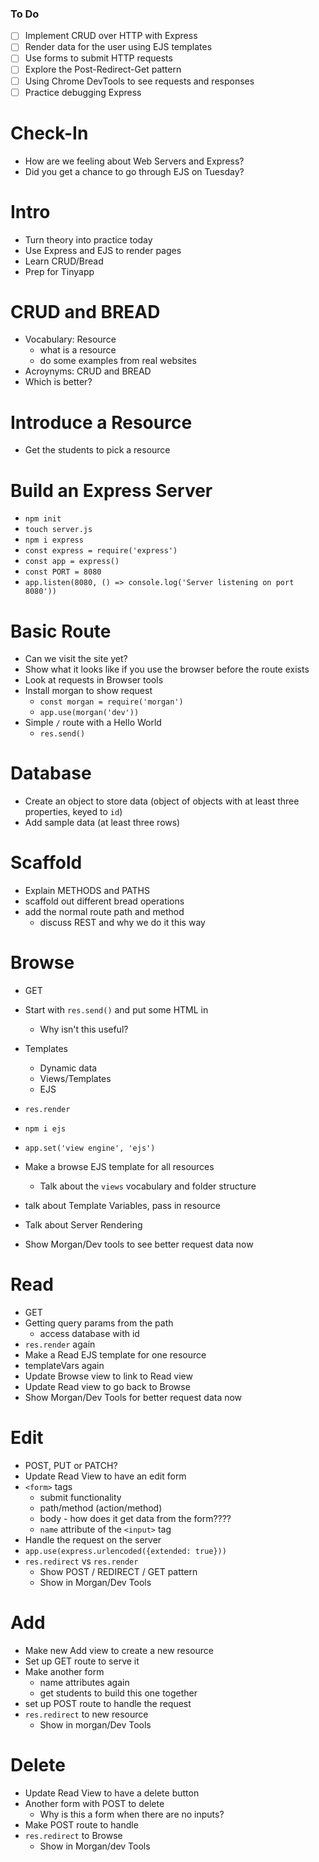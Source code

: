 ### To Do

- [ ] Implement CRUD over HTTP with Express
- [ ] Render data for the user using EJS templates
- [ ] Use forms to submit HTTP requests
- [ ] Explore the Post-Redirect-Get pattern
- [ ] Using Chrome DevTools to see requests and responses
- [ ] Practice debugging Express

# Check-In

- How are we feeling about Web Servers and Express?
- Did you get a chance to go through EJS on Tuesday?

# Intro

- Turn theory into practice today
- Use Express and EJS to render pages
- Learn CRUD/Bread
- Prep for Tinyapp

# CRUD and BREAD

- Vocabulary: Resource
  - what is a resource
  - do some examples from real websites
- Acroynyms: CRUD and BREAD
- Which is better?

# Introduce a Resource

- Get the students to pick a resource

# Build an Express Server

- `npm init`
- `touch server.js`
- `npm i express`
- `const express = require('express')`
- `const app = express()`
- `const PORT = 8080`
- `app.listen(8080, () => console.log('Server listening on port 8080'))`

# Basic Route

- Can we visit the site yet?
- Show what it looks like if you use the browser before the route exists
- Look at requests in Browser tools
- Install morgan to show request
  - `const morgan = require('morgan')`
  - `app.use(morgan('dev'))`
- Simple `/` route with a Hello World
  - `res.send()`

# Database

- Create an object to store data (object of objects with at least three properties, keyed to `id`)
- Add sample data (at least three rows)

# Scaffold

- Explain METHODS and PATHS
- scaffold out different bread operations
- add the normal route path and method
  - discuss REST and why we do it this way

# Browse

- GET

- Start with `res.send()` and put some HTML in
  - Why isn't this useful?
- Templates
  - Dynamic data
  - Views/Templates
  - EJS
- `res.render`
- `npm i ejs`
- `app.set('view engine', 'ejs')`
- Make a browse EJS template for all resources
  - Talk about the `views` vocabulary and folder structure
- talk about Template Variables, pass in resource
- Talk about Server Rendering
- Show Morgan/Dev tools to see better request data now

# Read

- GET
- Getting query params from the path
  - access database with id
- `res.render` again
- Make a Read EJS template for one resource
- templateVars again
- Update Browse view to link to Read view
- Update Read view to go back to Browse
- Show Morgan/Dev Tools for better request data now

# Edit

- POST, PUT or PATCH?
- Update Read View to have an edit form
- `<form>` tags
  - submit functionality
  - path/method (action/method)
  - body - how does it get data from the form????
  - `name` attribute of the `<input>` tag
- Handle the request on the server
- `app.use(express.urlencoded({extended: true}))`
- `res.redirect` vs `res.render`
  - Show POST / REDIRECT / GET pattern
  - Show in Morgan/Dev Tools

# Add

- Make new Add view to create a new resource
- Set up GET route to serve it
- Make another form
  - name attributes again
  - get students to build this one together
- set up POST route to handle the request
- `res.redirect` to new resource
  - Show in morgan/Dev Tools

# Delete

- Update Read View to have a delete button
- Another form with POST to delete
  - Why is this a form when there are no inputs?
- Make POST route to handle
- `res.redirect` to Browse
  - Show in Morgan/dev Tools
